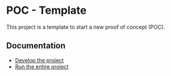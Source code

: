 # POC - Template

This project is a template to start a new proof of concept (POC).

## Documentation

- [Develop the project](docs/01-develop-project.md)
- [Run the entire project](docs/02-run-entire-project.md)
